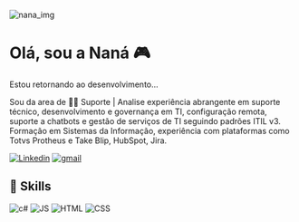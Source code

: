 
<div style="display: inline_block"><br>
  <img alt="nana_img" src="https://media.giphy.com/headers/GitHub/w8ZJLtJbmuph.gif">
</div>

# Olá, sou a Naná 🎮

Estou retornando ao desenvolvimento...

Sou da area de 👩‍💻 Suporte | Analise experiência abrangente em suporte técnico, desenvolvimento e governança em TI, configuração remota, suporte a chatbots e gestão de serviços de TI seguindo padrões ITIL v3. Formação em Sistemas da Informação, experiência com plataformas como Totvs Protheus e Take Blip, HubSpot, Jira.

[![Linkedin](https://img.shields.io/badge/LinkedIn-0077B5?style=for-the-badge&logo=linkedin&logoColor=white)](https://www.linkedin.com/in/marianaoliveira94/)
[![gmail](https://img.shields.io/badge/Gmail-D14836?style=for-the-badge&logo=gmail&logoColor=white)](mary.oliveira809@gmail.com)


## 🔗 Skills
![c#](https://img.shields.io/badge/.NET-5C2D91?style=for-the-badge&logo=.net&logoColor=white)
![JS](https://img.shields.io/badge/JavaScript-F7DF1E?style=for-the-badge&logo=javascript&logoColor=black)
![HTML](https://img.shields.io/badge/HTML5-E34F26?style=for-the-badge&logo=html5&logoColor=white)
![CSS](https://img.shields.io/badge/CSS3-1572B6?style=for-the-badge&logo=css3&logoColor=white)
